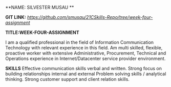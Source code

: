 **NAME: SILVESTER MUSAU **

**GIT LINK:** *https://github.com/smusau/21CSkills-Repo/tree/week-four-assignment*

**TITLE:WEEK-FOUR-ASSIGNMENT**

I am a qualified professional in the field of Information Communication Technology with relevant experience in this field.
Am multi skilled, flexible, proactive worker with extensive Administrative, Procurement, Technical and Operations experience
in Internet/Datacenter service provider environment.

**SKILLS**
Effective communication skills verbal and written.
Strong focus on building relationships internal and external
Problem solving skills / analytical thinking.
Strong customer support and client relation skills.



